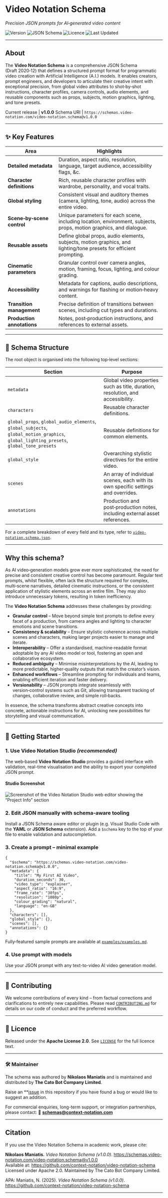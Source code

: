 # Video Notation Schema
*Precision JSON prompts for AI‑generated video content*

![Version](https://img.shields.io/badge/version-1.0.0-blue)
![JSON Schema](https://img.shields.io/badge/JSON--Schema-Draft%202020--12-lightgrey)
![Licence](https://img.shields.io/badge/licence-Apache%202.0-brightgreen)
![Last Updated](https://img.shields.io/badge/last%20updated-July%202025-informational)

---

## About

The **Video Notation Schema** is a comprehensive JSON Schema (Draft 2020‑12) that defines a structured prompt format for programmatic video creation with Artificial Intelligence (A.I.) models. It enables creators, prompt engineers, and developers to articulate their creative intent with exceptional precision, from global video attributes to shot‑by‑shot instructions, character profiles, camera controls, audio elements, and reusable components such as props, subjects, motion graphics, lighting, and tone presets.

Current release | **v1.0.0**
Schema URI    | `https://schemas.video-notation.com/video-notation.schema@v1.0.0`

---

## ✨ Key Features

| Area                       | Highlights                                                                                                         |
| -------------------------- | ------------------------------------------------------------------------------------------------------------------ |
| **Detailed metadata**      | Duration, aspect ratio, resolution, language, target audience, accessibility flags, \&c.                           |
| **Character definitions**  | Rich, reusable character profiles with wardrobe, personality, and vocal traits.                                    |
| **Global styling**         | Consistent visual and auditory themes (camera, lighting, tone, audio) across the entire video.                     |
| **Scene‑by‑scene control** | Unique parameters for each scene, including location, environment, subjects, props, motion graphics, and dialogue. |
| **Reusable assets**        | Define global props, audio elements, subjects, motion graphics, and lighting/tone presets for efficient prompting. |
| **Cinematic parameters**   | Granular control over camera angles, motion, framing, focus, lighting, and colour grading.                         |
| **Accessibility**          | Metadata for captions, audio descriptions, and warnings for flashing or motion‑heavy content.                      |
| **Transition management**  | Precise definition of transitions between scenes, including cut types and durations.                               |
| **Production annotations** | Notes, post‑production instructions, and references to external assets.                                            |

---

## 📄 Schema Structure

The root object is organised into the following top‑level sections:

| Section                                                                                                                                | Purpose                                                                           |
| -------------------------------------------------------------------------------------------------------------------------------------- | --------------------------------------------------------------------------------- |
| `metadata`                                                                                                                             | Global video properties such as title, duration, resolution, and accessibility.   |
| `characters`                                                                                                                           | Reusable character definitions.                                                   |
| `global_props`, `global_audio_elements`, `global_subjects`, `global_motion_graphics`, `global_lighting_presets`, `global_tone_presets` | Reusable definitions for common elements.                                         |
| `global_style`                                                                                                                         | Overarching stylistic directives for the entire video.                            |
| `scenes`                                                                                                                               | An array of individual scenes, each with its own specific settings and overrides. |
| `annotations`                                                                                                                          | Production and post‑production notes, including external asset references.        |

For a complete breakdown of every field and its type, refer to [`video-notation.schema.json`](./video-notation.schema.json).

---

## Why this schema?

As AI video‑generation models grow ever more sophisticated, the need for precise and consistent creative control has become paramount. Regular text prompts, whilst flexible, often lack the structure required for complex, multi‑scene narratives, detailed cinematic instructions, or the consistent application of stylistic elements across an entire film. They may also introduce unnecessary tokens, resulting in token inefficiency.

The **Video Notation Schema** addresses these challenges by providing:

- **Granular control** – Move beyond simple text prompts to define every facet of a production, from camera angles and lighting to character emotions and scene transitions.
- **Consistency & scalability** – Ensure stylistic coherence across multiple scenes and characters, making larger projects easier to manage and iterate.
- **Interoperability** – Offer a standardised, machine‑readable format adoptable by any AI video model or tool, fostering an open and collaborative ecosystem.
- **Reduced ambiguity** – Minimise misinterpretations by the AI, leading to more predictable, higher‑quality outputs that match the creator’s vision.
- **Enhanced workflows** – Streamline prompting for individuals and teams, enabling efficient iteration and faster delivery.
- **Versionability** – JSON prompts integrate seamlessly with version‑control systems such as Git, allowing transparent tracking of changes, collaborative review, and simple roll‑backs.

In essence, the schema transforms abstract creative concepts into concrete, actionable instructions for AI, unlocking new possibilities for storytelling and visual communication.

---

## 🚀 Getting Started

### 1. Use Video Notation Studio *(recommended)*

The web‑based **Video Notation Studio** provides a guided interface with validation, real-time visualisation and the ability to export your completed JSON prompt.

#### Studio Screenshot

![Screenshot of the Video Notation Studio web editor showing the “Project Info” section](images/video-notation-studio.png)



### 2. Edit JSON manually with schema‑aware tooling

Install a JSON Schema aware editor or plugin (e.g. Visual Studio Code with the **YAML** or **JSON Schema** extension). Add a `$schema` key to the top of your file to enable validation and autocompletion.

### 3. Create a prompt – minimal example

```jsonc
{
  "$schema": "https://schemas.video-notation.com/video-notation.schema@v1.0.0",
  "metadata": {
    "title": "My First AI Video",
    "duration_seconds": 30,
    "video_type": "explainer",
    "aspect_ratio": "16:9",
    "frame_rate": "30fps",
    "resolution": "1080p",
    "colour_grading": "natural",
    "language": "en-GB"
  },
  "characters": [],
  "global_style": {},
  "scenes": [],
  "annotations": {}
}
```

Fully‑featured sample prompts are available at [`examples/examples.md`](./examples/examples.md).

### 4. Use prompt with models

Use your JSON prompt with any text-to-video AI video generation model. 

---

## 🤝 Contributing

We welcome contributions of every kind – from factual corrections and clarifications to entirely new capabilities. Please read [`CONTRIBUTING.md`](CONTRIBUTING.md) for details on our code of conduct and the preferred workflow.

---

## 📄 Licence

Released under the **Apache License 2.0**. See [`LICENSE`](LICENSE) for the full licence text.

---

### 🛠 Maintainer

The schema was authored by **Nikolaos Maniatis** and is maintained and distributed by **The Cato Bot Company Limited**.

Raise an **[issue](https://github.com/context-notation/video-notation-schema/issues/new) in this repository if you have found a bug or would like to suggest an addition.

For commercial enquiries, long-term support, or integration partnerships, please contact:
📧 **[schemas@context-notation.com](mailto:schemas@context-notation.com)**

---

## Citation

If you use the Video Notation Schema in academic work, please cite:

**Nikolaos Maniatis.** *Video Notation Schema (v1.0.0)*. 
https://schemas.video-notation.com/video-notation.schema@v1.0.0  
Available at: https://github.com/context-notation/video-notation-schema  
Licensed under Apache 2.0. Maintained by The Cato Bot Company Limited.

APA:
Maniatis, N. (2025). *Video Notation Schema (v1.0.0)*. https://github.com/context-notation/video-notation-schema

---